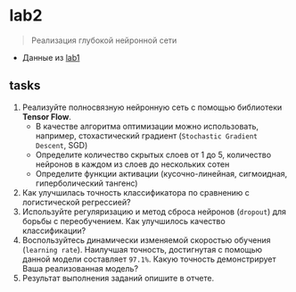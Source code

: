 # lab2
> Реализация глубокой нейронной сети

- Данные из [lab1](/ml/sem4/lab1)

## tasks

1. Реализуйте полносвязную нейронную сеть с помощью библиотеки **Tensor Flow**.
    - В качестве алгоритма оптимизации можно использовать, например, стохастический градиент (`Stochastic Gradient Descent`, SGD)
    - Определите количество скрытых слоев от 1 до 5, количество нейронов в каждом из слоев до нескольких сотен
    - Определите функции активации (кусочно-линейная, сигмоидная, гиперболический тангенс)
2. Как улучшилась точность классификатора по сравнению с логистической регрессией?
3. Используйте регуляризацию и метод сброса нейронов (`dropout`) для борьбы с переобучением. Как улучшилось качество классификации?
4. Воспользуйтесь динамически изменяемой скоростью обучения (`learning rate`). Наилучшая точность, достигнутая с помощью данной модели составляет `97.1%`. Какую точность демонстрирует Ваша реализованная модель?
5. Результат выполнения заданий опишите в отчете.
